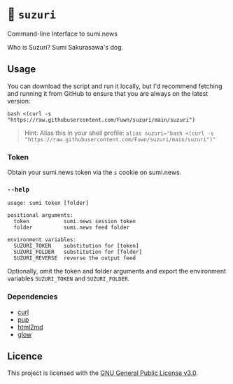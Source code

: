 # 📰 `suzuri`

Command-line Interface to sumi.news

Who is Suzuri? Sumi Sakurasawa's dog.

## Usage

You can download the script and run it locally, but I'd recommend fetching and
running it from GitHub to ensure that you are always on the latest version:

```shell
bash <(curl -s "https://raw.githubusercontent.com/Fuwn/suzuri/main/suzuri")
```

> Hint: Alias this in your shell profile: `alias suzuri="bash <(curl -s "https://raw.githubusercontent.com/Fuwn/suzuri/main/suzuri")"`

### Token

Obtain your sumi.news token via the `s` cookie on sumi.news.

### `--help`

```text
usage: sumi token [folder]

positional arguments:
  token           sumi.news session token
  folder          sumi.news feed folder

environment variables:
  SUZURI_TOKEN    substitution for [token]
  SUZURI_FOLDER   substitution for [folder]
  SUZURI_REVERSE  reverse the output feed
```

Optionally, omit the token and folder arguments and export the environment
variables `SUZURI_TOKEN` and `SUZURI_FOLDER`.

### Dependencies

- [curl](https://curl.se/)
- [pup](https://github.com/ericchiang/pup)
- [html2md](https://github.com/suntong/html2md)
- [glow](https://github.com/charmbracelet/glow)

## Licence

This project is licensed with the [GNU General Public License v3.0](LICENSE).
